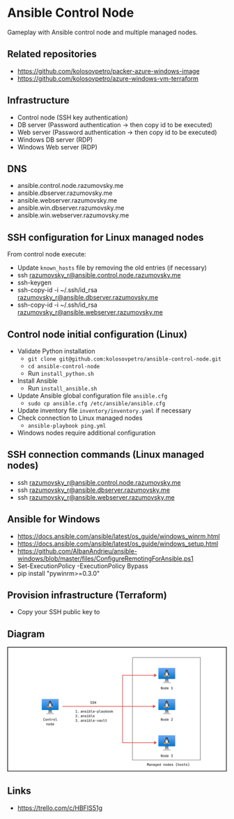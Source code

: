 # Ansible Control Node

Gameplay with Ansible control node and multiple managed nodes.

## Related repositories

- https://github.com/kolosovpetro/packer-azure-windows-image
- https://github.com/kolosovpetro/azure-windows-vm-terraform

## Infrastructure

- Control node (SSH key authentication)
- DB server (Password authentication -> then copy id to be executed)
- Web server (Password authentication -> then copy id to be executed)
- Windows DB server (RDP)
- Windows Web server (RDP)

## DNS

- ansible.control.node.razumovsky.me
- ansible.dbserver.razumovsky.me
- ansible.webserver.razumovsky.me
- ansible.win.dbserver.razumovsky.me
- ansible.win.webserver.razumovsky.me

## SSH configuration for Linux managed nodes

From control node execute:

- Update `known_hosts` file by removing the old entries (if necessary)
- ssh razumovsky_r@ansible.control.node.razumovsky.me
- ssh-keygen
- ssh-copy-id -i ~/.ssh/id_rsa razumovsky_r@ansible.dbserver.razumovsky.me
- ssh-copy-id -i ~/.ssh/id_rsa razumovsky_r@ansible.webserver.razumovsky.me

## Control node initial configuration (Linux)

- Validate Python installation
    - `git clone git@github.com:kolosovpetro/ansible-control-node.git`
    - `cd ansible-control-node`
    - Run `install_python.sh`
- Install Ansible
    - Run `install_ansible.sh`
- Update Ansible global configuration file `ansible.cfg`
    - `sudo cp ansible.cfg /etc/ansible/ansible.cfg`
- Update inventory file `inventory/inventory.yaml` if necessary
- Check connection to Linux managed nodes
    - `ansible-playbook ping.yml`
- Windows nodes require additional configuration

## SSH connection commands (Linux managed nodes)

- ssh razumovsky_r@ansible.control.node.razumovsky.me
- ssh razumovsky_r@ansible.dbserver.razumovsky.me
- ssh razumovsky_r@ansible.webserver.razumovsky.me

## Ansible for Windows

- https://docs.ansible.com/ansible/latest/os_guide/windows_winrm.html
- https://docs.ansible.com/ansible/latest/os_guide/windows_setup.html
- https://github.com/AlbanAndrieu/ansible-windows/blob/master/files/ConfigureRemotingForAnsible.ps1
- Set-ExecutionPolicy -ExecutionPolicy Bypass
- pip install "pywinrm>=0.3.0"

## Provision infrastructure (Terraform)

- Copy your SSH public key to

## Diagram

![ansible_concept](./img/Ansible_concept.png)

## Links

- https://trello.com/c/HBFIS51g